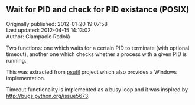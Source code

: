 ## Wait for PID and check for PID existance (POSIX)  
Originally published: 2012-01-20 19:07:58  
Last updated: 2012-04-15 14:13:02  
Author: Giampaolo Rodolà  
  
Two functions: one which waits for a certain PID to terminate (with optional timeout), another one which checks whether a process with a given PID is running.

This was extracted from [psutil](http://code.google.com/p/psutil/) project which also provides a Windows implementation.

Timeout functionality is implemented as a busy loop and it was inspired by http://bugs.python.org/issue5673.